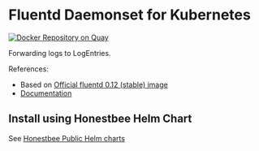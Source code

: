 # Fluentd Daemonset for Kubernetes

[![Docker Repository on Quay](https://quay.io/repository/honestbee/le-k8s-ds/status "Docker Repository on Quay")](https://quay.io/repository/honestbee/le-k8s-ds)

Forwarding logs to LogEntries.

References:

- Based on [Official fluentd 0.12 (stable) image](https://hub.docker.com/r/fluent/fluentd/)
- [Documentation](http://docs.fluentd.org/v0.12/articles/kubernetes-fluentd)

## Install using Honestbee Helm Chart

See [Honestbee Public Helm charts](https://github.com/honestbee/public-charts/tree/fluentd-logentries-0.1.0/)